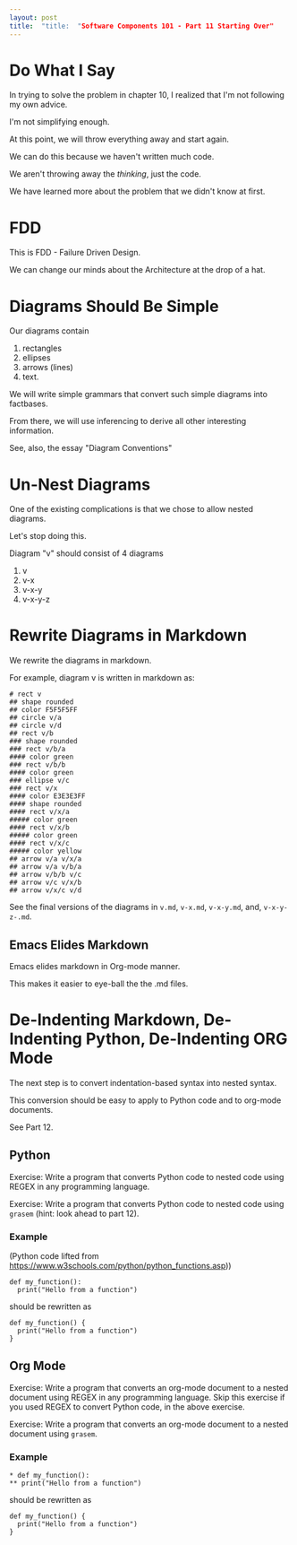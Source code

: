 ```yaml
---
layout: post
title:  "title:  "Software Components 101 - Part 11 Starting Over"
---
```


# Do What I Say

In trying to solve the problem in chapter 10, I realized that I'm not following my own advice.  

I'm not simplifying enough.

At this point, we will throw everything away and start again.

We can do this because we haven't written much code.

We aren't throwing away the _thinking_, just the code.

We have learned more about the problem that we didn't know at first.

# FDD
This is FDD - Failure Driven Design.

We can change our minds about the Architecture at the drop of a hat.

# Diagrams Should Be Simple
Our diagrams contain
1. rectangles
2. ellipses
3. arrows (lines)
4. text.

We will write simple grammars that convert such simple diagrams into factbases.

From there, we will use inferencing to derive all other interesting information.

See, also, the essay "Diagram Conventions"
# Un-Nest Diagrams
One of the existing complications is that we chose to allow nested diagrams.

Let's stop doing this.  

Diagram "v" should consist of 4 diagrams
1. v
2. v-x
3. v-x-y
4. v-x-y-z

# Rewrite Diagrams in Markdown
We rewrite the diagrams in markdown.  

For example, diagram v is written in markdown as:
```
# rect v
## shape rounded
## color F5F5F5FF
## circle v/a
## circle v/d
## rect v/b
### shape rounded
### rect v/b/a
#### color green
### rect v/b/b
#### color green
### ellipse v/c
### rect v/x
#### color E3E3E3FF
#### shape rounded
#### rect v/x/a
##### color green
#### rect v/x/b
##### color green
#### rect v/x/c
##### color yellow
## arrow v/a v/x/a
## arrow v/a v/b/a
## arrow v/b/b v/c
## arrow v/c v/x/b
## arrow v/x/c v/d
```

See the final versions of the diagrams in `v.md`, `v-x.md`, `v-x-y.md`, and, `v-x-y-z-.md`.

## Emacs Elides Markdown
Emacs elides markdown in Org-mode manner.

This makes it easier to eye-ball the the .md files.

# De-Indenting Markdown, De-Indenting Python, De-Indenting ORG Mode

The next step is to convert indentation-based syntax into nested syntax.

This conversion should be easy to apply to Python code and to org-mode documents.

See Part 12.

## Python
Exercise: Write a program that converts Python code to nested code using REGEX in any programming language. 

Exercise: Write a program that converts Python code to nested code using `grasem` (hint: look ahead to part 12).

### Example 
(Python code lifted from https://www.w3schools.com/python/python_functions.asp))
```
def my_function():
  print("Hello from a function")
```
should be rewritten as
```
def my_function() {
  print("Hello from a function")
}
```
## Org Mode
Exercise: Write a program that converts an org-mode document to a nested document using REGEX in any programming language.  Skip this exercise if you used REGEX to convert Python code, in the above exercise. 

Exercise: Write a program that converts an org-mode document to a nested document using `grasem`.

### Example
```
* def my_function():
** print("Hello from a function")
```
should be rewritten as
```
def my_function() {
  print("Hello from a function")
}
```


<script src="https://utteranc.es/client.js" 
        repo="guitarvydas/guitarvydas.github.io" 
        issue-term="pathname" 
        theme="github-light" 
        crossorigin="anonymous" 
        async> 
</script> 
